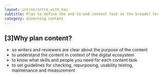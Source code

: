 ```yaml
---
layout: intros/intro_with_nav
subtitle: Plan to define the end-to-end content task so the broader team has clarity about user needs and business goals.
category: Governing content
---
```

## [3]Why plan content?
- so writers and reviewers are clear about the purpose of the content
- to understand the content in context of the digital ecosystem
- to know what skills and people you need for each content task
- to set guidelines for checking, repurposing, usability testing, maintenance and measurement
